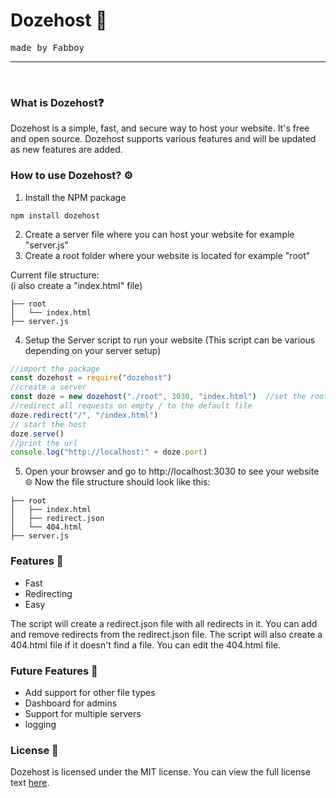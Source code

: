 # Dozehost 🚀
<tt>made by Fabboy </tt>
<hr>
<br>

### What is Dozehost❓
Dozehost is a simple, fast, and secure way to host your website. It's free and open source. Dozehost supports various features and will be updated as new features are added.

### How to use Dozehost? ⚙️
1. Install the NPM package
```
npm install dozehost
```
2. Create a server file where you can host your website for example "server.js"
3. Create a root folder where your website is located for example "root"

Current file structure:    
(i also create a "index.html" file)
```
├── root 
│   └── index.html
├── server.js
```            
4. Setup the Server script to run your website
   (This script can be various depending on your server setup)
```js
//import the package
const dozehost = require("dozehost")
//create a server
const doze = new dozehost("./root", 3030, "index.html")  //set the root folder, the port, and the default file
//redirect all requests on empty / to the default file
doze.redirect("/", "/index.html")
// start the host
doze.serve()
//print the url
console.log("http://localhost:" + doze.port)
```
5. Open your browser and go to http://localhost:3030 to see your website 🌐
Now the file structure should look like this:
```
├── root 
│   ├── index.html
│   ├── redirect.json 
│   └── 404.html    
├── server.js
```

### Features 🔧
- Fast
- Redirecting
- Easy

The script will create a redirect.json file with all redirects in it. You can add and remove redirects from the redirect.json file. 
The script will also create a 404.html file if it doesn't find a file. You can edit the 404.html file.
                 
### Future Features 🚀
- Add support for other file types
- Dashboard for admins
- Support for multiple servers
- logging

### License 🔑
Dozehost is licensed under the MIT license. You can view the full license text [here](https://github.com/Fabbboy/dozehost/blob/master/license.md).

